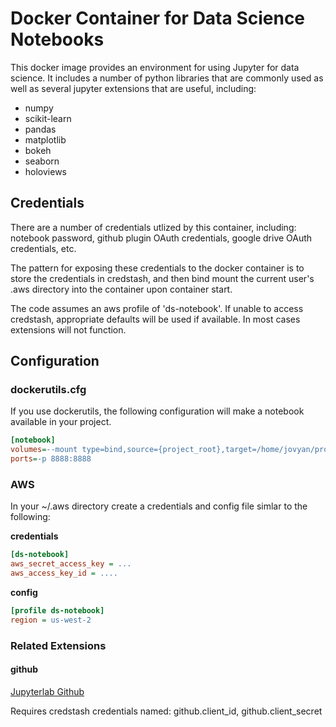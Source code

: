 # Docker Container for Data Science Notebooks

This docker image provides an environment for using Jupyter for
data science. It includes a number of python libraries that are commonly 
used as well as several jupyter extensions that are useful, including:

* numpy
* scikit-learn
* pandas
* matplotlib
* bokeh
* seaborn
* holoviews

## Credentials
There are a number of credentials utlized by this container, including: notebook password, github plugin OAuth 
credentials, google drive OAuth credentials, etc.

The pattern for exposing these credentials to the docker container is to store the
credentials in credstash, and then bind mount the current user's .aws directory into
the container upon container start.

The code assumes an aws profile of 'ds-notebook'. If unable to access credstash, 
appropriate defaults will be used if available. In most cases extensions will not
function.

## Configuration
### dockerutils.cfg
If you use dockerutils, the following configuration will make a notebook available in your project. 
```ini
[notebook]
volumes=--mount type=bind,source={project_root},target=/home/jovyan/project -v /data:/data --mount type=bind,source=/Users/{user}/.aws,target=/home/jovyan/.aws
ports=-p 8888:8888
```

### AWS
In your ~/.aws directory create a credentials and config file simlar to the following:

**credentials**
```ini
[ds-notebook]
aws_secret_access_key = ...
aws_access_key_id = ....
```

**config**
```ini
[profile ds-notebook]
region = us-west-2
```

### Related Extensions
#### github
[Jupyterlab Github](https://github.com/jupyterlab/jupyterlab-github)

Requires credstash credentials named: github.client_id, github.client_secret
